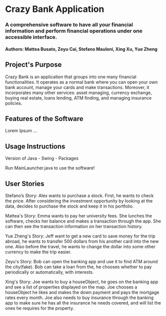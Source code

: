 # Crazy Bank Application
### A comprehensive software to have all your financial information and perform financial operations under one accessible interface.
#### Authors: Mattea Busato, Zeyu Cai, Stefano Mauloni, Xing Xu, Yue Zheng

## Project's Purpose
Crazy Bank is an application that groups into one many financial functionalities. It operates as a normal bank where you can open 
your own bank account, manage your cards and make transactions. Moreover, it incorporates many other services:
asset managing, currency exchange, buying real estate, loans lending, ATM finding, and managing insurance policies.

## Features of the Software
Lorem Ipsum ...

## Usage Instructions
Version of Java - Swing - Packages

Run MainLauncher.java to use the software!

## User Stories

Stefano’s Story: Alex wants to purchase a stock. First, he wants to check the price. 
After considering the investment opportunity by looking at the data, decides to purchase 
the stock and keep it in his portfolio.

Mattea's Story: Emma wants to pay her university fees. She lunches the software, checks her balance and makes a 
transaction through the app. She can then see the transaction information on her transaction history.

Yue Zheng's Story: Jeff want to get a new card to save money for the trip abroad, he wants to transfer 500 dollars from
his another card into the new one. Also before the travel, he wants to change the dollar into some
other currency to make the trip easier.

Zeyu's Story: Bob can open the banking app and use it to find ATM around the city(fake). 
Bob can take a loan from the, he chooses whether to pay periodically or automatically, with interests.

Xing's Story: Joe wants to buy a houseObject, he goes on the banking app and see a list of properties displayed on the map. 
Joe chooses a houseObject he likes and makes the down payment and pays the mortgage rates every month. Joe also needs to buy 
insurance through the banking app to make sure he has all the insurance he needs covered, and will list the ones he 
requires for the property.



